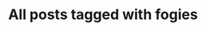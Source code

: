 ---
layout: tag
title: "All posts tagged with fogies"
permalink: /weblog/tags/fogies/
taxonomy: fogies
---